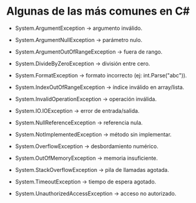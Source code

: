 # Algunas de las más comunes en C#

- System.ArgumentException → argumento inválido.

- System.ArgumentNullException → parámetro nulo.

- System.ArgumentOutOfRangeException → fuera de rango.

- System.DivideByZeroException → división entre cero.

- System.FormatException → formato incorrecto (ej: int.Parse("abc")).

- System.IndexOutOfRangeException → índice inválido en array/lista.

- System.InvalidOperationException → operación inválida.

- System.IO.IOException → error de entrada/salida.

- System.NullReferenceException → referencia nula.

- System.NotImplementedException → método sin implementar.

- System.OverflowException → desbordamiento numérico.

- System.OutOfMemoryException → memoria insuficiente.

- System.StackOverflowException → pila de llamadas agotada.

- System.TimeoutException → tiempo de espera agotado.

- System.UnauthorizedAccessException → acceso no autorizado.

